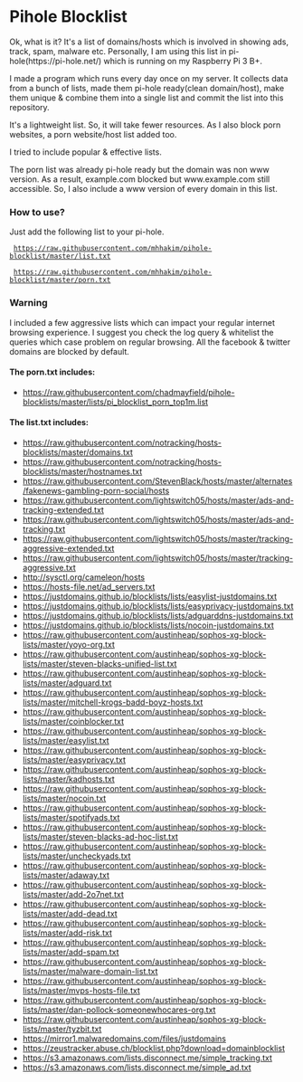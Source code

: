 # Pihole Blocklist
<p>Ok, what is it? It's a list of domains/hosts which is involved in showing ads, track, spam, malware etc. Personally, I am using this list in pi-hole(https://pi-hole.net/) which is running on my Raspberry Pi 3 B+.</p>
<p>I made a program which runs every day once on my server. It collects data from a bunch of lists,  made them pi-hole ready(clean domain/host), make them unique & combine them into a single list and commit the list into this repository.</p>
<p>It's a lightweight list. So, it will take fewer resources. As I also block porn websites, a porn website/host list added too.</p>

<p>I tried to include popular & effective lists.</p>
<p>The porn list was already pi-hole ready but the domain was non www version. As a result, example.com blocked but www.example.com still accessible. So, I also include a www version of every domain in this list.</p>

### How to use?
  Just add the following list to your pi-hole.

  <code> https://raw.githubusercontent.com/mhhakim/pihole-blocklist/master/list.txt </code>
  
  <code> https://raw.githubusercontent.com/mhhakim/pihole-blocklist/master/porn.txt </code>
  
### Warning
  I included a few aggressive lists which can impact your regular internet browsing experience. I suggest you check the log query & whitelist the queries which case problem on regular browsing. All the facebook & twitter domains are blocked by default.
  
  
#### The porn.txt includes:
* https://raw.githubusercontent.com/chadmayfield/pihole-blocklists/master/lists/pi_blocklist_porn_top1m.list


#### The list.txt includes:
* https://raw.githubusercontent.com/notracking/hosts-blocklists/master/domains.txt
* https://raw.githubusercontent.com/notracking/hosts-blocklists/master/hostnames.txt
* https://raw.githubusercontent.com/StevenBlack/hosts/master/alternates/fakenews-gambling-porn-social/hosts
* https://raw.githubusercontent.com/lightswitch05/hosts/master/ads-and-tracking-extended.txt
* https://raw.githubusercontent.com/lightswitch05/hosts/master/ads-and-tracking.txt
* https://raw.githubusercontent.com/lightswitch05/hosts/master/tracking-aggressive-extended.txt
* https://raw.githubusercontent.com/lightswitch05/hosts/master/tracking-aggressive.txt
* http://sysctl.org/cameleon/hosts
* https://hosts-file.net/ad_servers.txt
* https://justdomains.github.io/blocklists/lists/easylist-justdomains.txt
* https://justdomains.github.io/blocklists/lists/easyprivacy-justdomains.txt
* https://justdomains.github.io/blocklists/lists/adguarddns-justdomains.txt
* https://justdomains.github.io/blocklists/lists/nocoin-justdomains.txt
* https://raw.githubusercontent.com/austinheap/sophos-xg-block-lists/master/yoyo-org.txt
* https://raw.githubusercontent.com/austinheap/sophos-xg-block-lists/master/steven-blacks-unified-list.txt
* https://raw.githubusercontent.com/austinheap/sophos-xg-block-lists/master/adguard.txt
* https://raw.githubusercontent.com/austinheap/sophos-xg-block-lists/master/mitchell-krogs-badd-boyz-hosts.txt
* https://raw.githubusercontent.com/austinheap/sophos-xg-block-lists/master/coinblocker.txt
* https://raw.githubusercontent.com/austinheap/sophos-xg-block-lists/master/easylist.txt
* https://raw.githubusercontent.com/austinheap/sophos-xg-block-lists/master/easyprivacy.txt
* https://raw.githubusercontent.com/austinheap/sophos-xg-block-lists/master/kadhosts.txt
* https://raw.githubusercontent.com/austinheap/sophos-xg-block-lists/master/nocoin.txt
* https://raw.githubusercontent.com/austinheap/sophos-xg-block-lists/master/spotifyads.txt
* https://raw.githubusercontent.com/austinheap/sophos-xg-block-lists/master/steven-blacks-ad-hoc-list.txt
* https://raw.githubusercontent.com/austinheap/sophos-xg-block-lists/master/uncheckyads.txt
* https://raw.githubusercontent.com/austinheap/sophos-xg-block-lists/master/adaway.txt
* https://raw.githubusercontent.com/austinheap/sophos-xg-block-lists/master/add-2o7net.txt
* https://raw.githubusercontent.com/austinheap/sophos-xg-block-lists/master/add-dead.txt
* https://raw.githubusercontent.com/austinheap/sophos-xg-block-lists/master/add-risk.txt
* https://raw.githubusercontent.com/austinheap/sophos-xg-block-lists/master/add-spam.txt
* https://raw.githubusercontent.com/austinheap/sophos-xg-block-lists/master/malware-domain-list.txt
* https://raw.githubusercontent.com/austinheap/sophos-xg-block-lists/master/mvps-hosts-file.txt
* https://raw.githubusercontent.com/austinheap/sophos-xg-block-lists/master/dan-pollock-someonewhocares-org.txt
* https://raw.githubusercontent.com/austinheap/sophos-xg-block-lists/master/tyzbit.txt
* https://mirror1.malwaredomains.com/files/justdomains
* https://zeustracker.abuse.ch/blocklist.php?download=domainblocklist
* https://s3.amazonaws.com/lists.disconnect.me/simple_tracking.txt
* https://s3.amazonaws.com/lists.disconnect.me/simple_ad.txt
